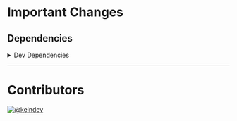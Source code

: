 # Important Changes

## Dependencies

<details>
<summary>Dev Dependencies</summary>

- Changed **[@tagproject/base-shared-config](https://www.npmjs.com/package/@tagproject/base-shared-config)** from `^2.1.0` to `^2.2.0`
- Changed **[changelog-guru](https://www.npmjs.com/package/changelog-guru)** from `^4.0.2` to `^4.0.3`
- Changed **[cspell](https://www.npmjs.com/package/cspell)** from `^5.18.0` to `^5.19.2`
- Changed **[prettier](https://www.npmjs.com/package/prettier)** from `^2.5.1` to `^2.6.0`

</details>

---

# Contributors

[![@keindev](https://avatars.githubusercontent.com/u/4527292?v=4&s=40)](https://github.com/keindev)

